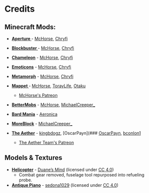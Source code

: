 # Credits

## Minecraft Mods:

* **[Aperture ](https://github.com/mchorse/aperture)**- [McHorse](https://github.com/mchorse), [Chryfi](https://github.com/Chryfi)
* **[Blockbuster ](https://github.com/mchorse/blockbuster)**- [McHorse](https://github.com/mchorse), [Chryfi](https://github.com/Chryfi)
* **[Chameleon](https://github.com/mchorse/chameleon)** - [McHorse](https://github.com/mchorse), [Chryfi](https://github.com/Chryfi)
* **[Emoticons](https://github.com/mchorse/emoticons)** - [McHorse](https://github.com/mchorse), [Chryfi](https://github.com/Chryfi)
* **[Metamorph](https://github.com/mchorse/metamorph)** - [McHorse](https://github.com/mchorse), [Chryfi](https://github.com/Chryfi)
* **[Mappet ](https://github.com/mchorse/mappet)**- [McHorse](https://github.com/mchorse), [TorayLife](https://github.com/TorayLife), [Otaku](https://github.com/OtakuGamerAds)
	*  [McHorse's Patreon](https://www.patreon.com/McHorse)

* **[BetterMobs](https://discord.com/channels/252148970338385921/477570133884141578/984838617216200715)** - [McHorse](https://github.com/mchorse), [MichaelCreeper_](https://twitter.com/MichaelCreeper)
* **[Bard Mania](https://www.curseforge.com/minecraft/mc-mods/bard-mania)** - [Aeronica](https://github.com/Aeronica)
* **[MoreBlock](https://discord.com/channels/252148970338385921/477570133884141578/984838617216200715)** - [MichaelCreeper_](https://twitter.com/MichaelCreeper)
* **[The Aether](https://www.curseforge.com/minecraft/mc-mods/aether)** - [kingbdogz](https://github.com/kingbdogz), [OscarPayn](### [OscarPayn](https://github.com/OscarPayn), [bconlon1](https://github.com/bconlon1)
	* [The Aether Team's Patreon](https://www.patreon.com/TheAetherTeam)
## Models & Textures

* **[Helicopter](https://sketchfab.com/3d-models/low-poly-apache-gunship-035ed0b967f848cfa9e0ff0ade53c3dd)** - [Duane’s Mind](https://sketchfab.com/duanesmind) (licensed under [CC 4.0](https://creativecommons.org/licenses/by/4.0/))
  * Combat gear removed, fuselage tool repurposed into refueling probe.
* **[Antique Piano](https://skfb.ly/6WRt9)** - [sedona1029](https://sketchfab.com/sedona1029) (licensed under [CC 4.0](https://creativecommons.org/licenses/by/4.0/))